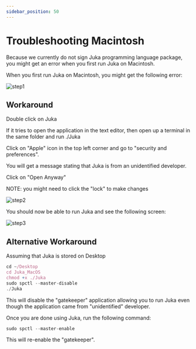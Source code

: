 ```yaml
---
sidebar_position: 50
---
```


# Troubleshooting Macintosh

Because we currently do not sign Juka programming language package,
you might get an error when you first run Juka on Macintosh.

When you first run Juka on Macintosh,
you might get the following error:

![step1](/img/macintosh/cannotbeopened.png)


## Workaround

Double click on Juka

If it tries to open the application in the text editor,
then open up a terminal in the same folder and run ./Juka

Click on "Apple" icon in the top left corner and go to "security
and preferences".

You will get a message stating that Juka is from an unidentified developer.

Click on "Open Anyway"

NOTE: you might need to click the "lock" to make changes

![step2](/img/macintosh/openanyway.png)


You should now be able to run Juka and
see the following screen:

![step3](/img/macintosh/final.png)

## Alternative Workaround

Assuming that Juka is stored on Desktop
```jsx
cd ~/Desktop
cd Juka_MacOS
chmod +x ./Juka
sudo spctl --master-disable
./Juka
```

This will disable the "gatekeeper" application allowing you to run
Juka even though the application came from "unidentified" developer.

Once you are done using Juka,
run the following command:

```jsx
sudo spctl --master-enable
```
This will re-enable the "gatekeeper".


